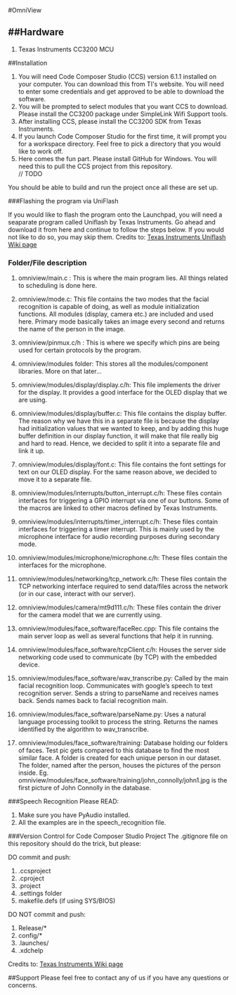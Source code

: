 #OmniView

##Hardware
--------
1. Texas Instruments CC3200 MCU

##Installation
1. You will need Code Composer Studio (CCS) version 6.1.1 installed on your computer. You can download this from TI's website. You will need to enter some credentials and get approved to be able to download the software.
2. You will be prompted to select modules that you want CCS to download. Please install the CC3200 package under SimpleLink Wifi Support tools.
3. After installing CCS, please install the CC3200 SDK from Texas Instruments.
4. If you launch Code Composer Studio for the first time, it will prompt you for a workspace directory. Feel free to pick a directory that you would like to work off.
5. Here comes the fun part. Please install GitHub for Windows. You will need this to pull the CCS project from this repository.  
// TODO

You should be able to build and run the project once all these are set up. 

###Flashing the program via UniFlash

If you would like to flash the program onto the Launchpad, you will need a seaparate program called Uniflash by Texas Instruments. Go ahead and download it from here and continue to follow the steps below. If you would not like to do so, you may skip them.
Credits to: [Texas Instruments Uniflash Wiki page](http://processors.wiki.ti.com/index.php/UniFlash_Quick_Start_Guide)

### Folder/File description
1. omniview/main.c : This is where the main program lies. All things related to scheduling is done here.

2. omniview/mode.c: This file contains the two modes that the facial recognition is capable of doing, as well as module initialization functions. All modules (display, camera etc.) are included and used here. Primary mode basically takes an image every second and returns the name of the person in the image.

3. omniview/pinmux.c/h : This is where we specify which pins are being used for certain protocols by the program.

4. omniview/modules folder: This stores all the modules/component libraries. More on that later...

5. omniview/modules/display/display.c/h: This file implements the driver for the display. It provides a good interface for the OLED display that we are using.

6. omniview/modules/display/buffer.c: This file contains the display buffer. The reason why we have this in a separate file is because the display had initialization values that we wanted to keep, and by adding this huge buffer definition in our display function, it will make that file really big and hard to read. Hence, we decided to split it into a separate file and link it up.

7. omniview/modules/display/font.c: This file contains the font settings for text on our OLED display. For the same reason above, we decided to move it to a separate file.

8. omniview/modules/interrupts/button_interrupt.c/h: These files contain interfaces for triggering a GPIO interrupt via one of our buttons. Some of the macros are linked to other macros defined by Texas Instruments.

9. omniview/modules/interrupts/timer_interrupt.c/h: These files contain interfaces for triggering a timer interrupt. This is mainly used by the microphone interface for audio recording purposes during secondary mode.

10. omniview/modules/microphone/microphone.c/h: These files contain the interfaces for the microphone.

11. omniview/modules/networking/tcp_network.c/h: These files contain the TCP networking interface required to send data/files across the network (or in our case, interact with our server).

12. omniview/modules/camera/mt9d111.c/h: These files contain the driver for the camera model that we are currently using.

13. omniview/modules/face_software/faceRec.cpp: This file contains the main server loop as well as several functions that help it in running.

14. omniview/modules/face_software/tcpClient.c/h: Houses the server side networking code used to communicate (by TCP) with the embedded device.

15. omniview/modules/face_software/wav_transcribe.py: Called by the main facial recognition loop. Communicates with google’s speech to text recognition server. Sends a string to parseName and receives names back. Sends names back to facial recognition main.

16. omniview/modules/face_software/parseName.py: Uses a natural language processing toolkit to process the string. Returns the names identified by the algorithm to wav_transcribe.

17. omniview/modules/face_software/training: Database holding our folders of faces. Test pic gets compared to this database to find the most similar face. A folder is created for each unique person in our dataset. The folder, named after the person, houses the pictures of the person inside.
Eg. omniview/modules/face_software/training/john_connolly/john1.jpg  is the first picture of John Connolly in the database.

###Speech Recognition
Please READ:
1. Make sure you have PyAudio installed.
2. All the examples are in the speech_recognition file.

###Version Control for Code Composer Studio Project
The .gitignore file on this repository should do the trick, but please:  
  
DO commit and push:  
1. .ccsproject  
2. .cproject  
3. .project  
4. .settings folder  
5. makefile.defs (if using SYS/BIOS)  

DO NOT commit and push:    
1. Release/*  
2. config/*  
3. .launches/  
4. .xdchelp  

Credits to: [Texas Instruments Wiki page](http://processors.wiki.ti.com/index.php/Source_control_with_CCS)  

##Support
Please feel free to contact any of us if you have any questions or concerns.
